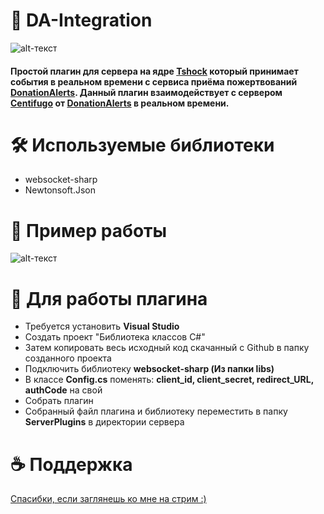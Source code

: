# 🧡 DA-Integration
![alt-текст](https://i.imgur.com/PZIsLTG.png "MMM баннер")

#### Простой плагин для сервера на ядре [Tshock](https://github.com/Pryaxis/TShock) который принимает события в реальном времени с сервиса приёма пожертвований [DonationAlerts](https://www.donationalerts.com/). Данный плагин взаимодействует с сервером [Centifugo](https://centrifugal.github.io/centrifugo/) от [DonationAlerts](https://www.donationalerts.com/) в реальном времени.

# 🛠 Используемые библиотеки 
* websocket-sharp
* Newtonsoft.Json

# 🌳 Пример работы 
![alt-текст](https://i.imgur.com/6yuSXeT.gif "Пример вывода доната в чат")


# 💾 Для работы плагина
* Требуется установить **Visual Studio**
* Создать проект "Библиотека классов C#"
* Затем копировать весь исходный код скачанный с Github в папку созданного проекта
* Подключить библиотеку **websocket-sharp (Из папки libs)**
* В классе **Config.cs** поменять: **client_id, client_secret, redirect_URL, authCode** на свой
* Собрать плагин
* Собранный файл плагина и библиотеку переместить в папку **ServerPlugins** в директории сервера

# ☕ Поддержка
[Спасибки, если заглянешь ко мне на стрим :)](https://www.youtube.com/channel/UCgWZ8m2ag5WpMT76HE7Kw5w)
